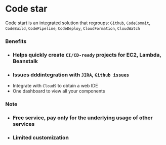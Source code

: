 # Code star
Code start is an integrated solution that regroups: `Github`, `CodeCommit`, `CodeBuild`, `CodePipeline`, `CodeDeploy`, `CloudFormation`, `CloudWatch`

### Benefits
- ### Helps quickly create `CI/CD-ready` projects for EC2, Lambda, Beanstalk
- ### Issues dddintegration with `JIRA`, `Github issues`
- Integrate with `Cloud9` to obtain a web IDE
- One dashboard to view all your components

### Note
- ### Free service, pay only for the underlying usage of other services
- ### Limited customization
